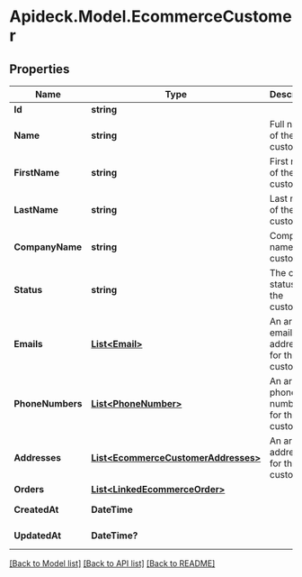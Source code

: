# Apideck.Model.EcommerceCustomer

## Properties

Name | Type | Description | Notes
------------ | ------------- | ------------- | -------------
**Id** | **string** |  | [readonly] 
**Name** | **string** | Full name of the customer | [optional] 
**FirstName** | **string** | First name of the customer | [optional] 
**LastName** | **string** | Last name of the customer | [optional] 
**CompanyName** | **string** | Company name of the customer | [optional] 
**Status** | **string** | The current status of the customer | [optional] 
**Emails** | [**List&lt;Email&gt;**](Email.md) | An array of email addresses for the customer. | [optional] 
**PhoneNumbers** | [**List&lt;PhoneNumber&gt;**](PhoneNumber.md) | An array of phone numbers for the customer. | [optional] 
**Addresses** | [**List&lt;EcommerceCustomerAddresses&gt;**](EcommerceCustomerAddresses.md) | An array of addresses for the customer. | [optional] 
**Orders** | [**List&lt;LinkedEcommerceOrder&gt;**](LinkedEcommerceOrder.md) |  | [optional] 
**CreatedAt** | **DateTime** |  | [optional] [readonly] 
**UpdatedAt** | **DateTime?** |  | [optional] [readonly] 

[[Back to Model list]](../README.md#documentation-for-models) [[Back to API list]](../README.md#documentation-for-api-endpoints) [[Back to README]](../README.md)

